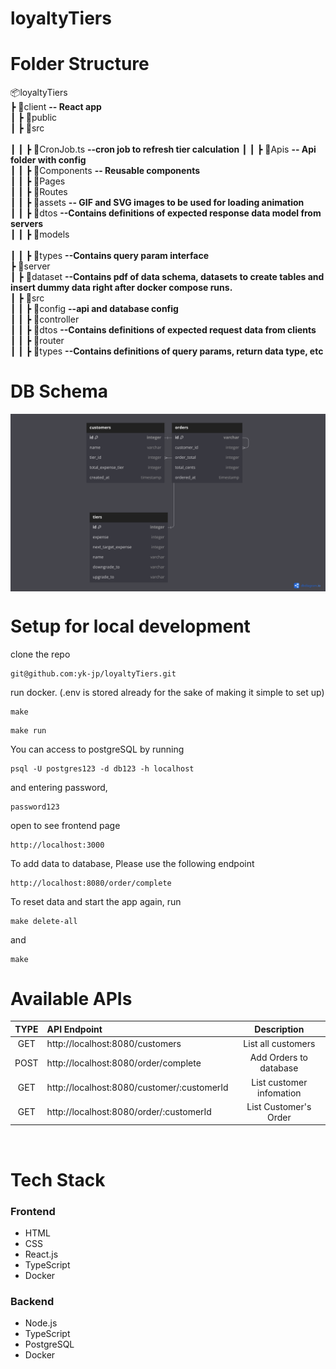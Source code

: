 # loyaltyTiers

# Folder Structure

📦loyaltyTiers
<br>
┣ 📂client **-- React app**
<br>
┃ ┣ 📂public
<br>
┃ ┣ 📂src
<br>
<br>
┃ ┃ ┣ 📜CronJob.ts **--cron job to refresh tier calculation**
┃ ┃ ┣ 📂Apis **-- Api folder with config**
<br>
┃ ┃ ┣ 📂Components **-- Reusable components**
<br>
┃ ┃ ┣ 📂Pages
<br>
┃ ┃ ┣ 📂Routes
<br>
┃ ┃ ┣ 📂assets **-- GIF and SVG images to be used for loading animation**
<br>
┃ ┃ ┣ 📂dtos **--Contains definitions of expected response data model from servers**
<br>
┃ ┃ ┣ 📂models
<br>
<br>
┃ ┃ ┣ 📂types **--Contains query param interface**
<br>
┣ 📂server
<br>
┃ ┣ 📂dataset **--Contains pdf of data schema, datasets to create tables and insert dummy data right after docker compose runs.**
<br>
┃ ┣ 📂src
<br>
┃ ┃ ┣ 📂config **--api and database config**
<br>
┃ ┃ ┣ 📂controller
<br>
┃ ┃ ┣ 📂dtos **--Contains definitions of expected request data from clients**
<br>
┃ ┃ ┣ 📂router
<br>
┃ ┃ ┣ 📂types **--Contains definitions of query params, return data type, etc**
<br>

# DB Schema

<img align="center" src="./server/dataset/LoyaltyTiers.pdf" alt="image" />

# Setup for local development

clone the repo

```
git@github.com:yk-jp/loyaltyTiers.git
```

run docker. (.env is stored already for the sake of making it simple to set up)

```
make
```

```
make run
```

You can access to postgreSQL by running

```
psql -U postgres123 -d db123 -h localhost
```

and entering password,

```
password123
```

open to see frontend page

```
http://localhost:3000
```

To add data to database, Please use the following endpoint

```
http://localhost:8080/order/complete
```

To reset data and start the app again, run

```
make delete-all
```

and

```
make
```

# Available APIs

| TYPE | API Endpoint                               |       Description        |
| :--: | :----------------------------------------- | :----------------------: |
| GET  | http://localhost:8080/customers            |    List all customers    |
| POST | http://localhost:8080/order/complete       |  Add Orders to database  |
| GET  | http://localhost:8080/customer/:customerId | List customer infomation |
| GET  | http://localhost:8080/order/:customerId    |  List Customer's Order   |

<br>

# Tech Stack

### Frontend

- HTML
- CSS
- React.js
- TypeScript
- Docker

### Backend

- Node.js
- TypeScript
- PostgreSQL
- Docker

